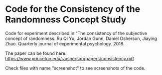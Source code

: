 # Code for the Consistency of the Randomness Concept Study
Code for experiment described in "The consistency of the subjective concept of randomness. Ru Qi Yu, Jordan Gunn, Daniel Osherson, Jiaying Zhao. Quarterly journal of experimental psychology. 2018.

The paper can be found here: https://www.princeton.edu/~osherson/papers/consistency.pdf

Check files with name "screenshot" to see screenshots of the code.
